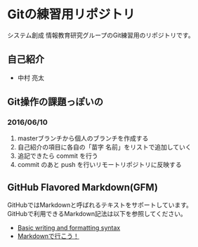 # Gitの練習用リポジトリ

システム創成 情報教育研究グループのGit練習用のリポジトリです。


## 自己紹介

- 中村 亮太

## Git操作の課題っぽいの

### 2016/06/10

1. masterブランチから個人のブランチを作成する
2. 自己紹介の項目に各自の「苗字 名前」をリストで追加していく
3. 追記できたら commit を行う
4. commit のあと push を行いリモートリポジトリに反映する

## GitHub Flavored Markdown(GFM)

GitHubではMarkdownと呼ばれるテキストをサポートしています。  
GitHubで利用できるMarkdown記法は以下を参照してください。

- [Basic writing and formatting syntax](https://help.github.com/articles/basic-writing-and-formatting-syntax/)
- [Markdownで行こう！](https://gist.github.com/wate/7072365)
